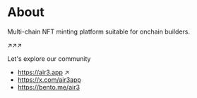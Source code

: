 # About

Multi-chain NFT minting platform suitable for onchain builders.

↗↗↗

Let's explore our community

- https://air3.app ↗
- https://x.com/air3app
- https://bento.me/air3
